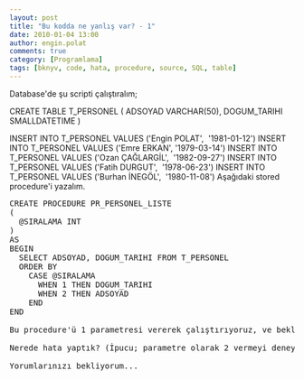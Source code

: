 ```yaml
---
layout: post
title: "Bu kodda ne yanlış var? - 1"
date: 2010-01-04 13:00
author: engin.polat
comments: true
category: [Programlama]
tags: [bknyv, code, hata, procedure, source, SQL, table]
---
```

Database'de şu scripti çalıştıralım;


CREATE TABLE T_PERSONEL
(
  ADSOYAD VARCHAR(50),
  DOGUM_TARIHI SMALLDATETIME
)

INSERT INTO T_PERSONEL VALUES ('Engin POLAT',  '1981-01-12')
INSERT INTO T_PERSONEL VALUES ('Emre ERKAN', '1979-03-14')
INSERT INTO T_PERSONEL VALUES ('Ozan ÇAĞLARGİL',  '1982-09-27')
INSERT INTO T_PERSONEL VALUES ('Fatih DURGUT',  '1978-06-23')
INSERT INTO T_PERSONEL VALUES ('Burhan İNEGÖL',  '1980-11-08')</pre>
Aşağıdaki stored procedure'i yazalım.
<pre class="brush:sql">CREATE PROCEDURE PR_PERSONEL_LISTE
(
  @SIRALAMA INT
)
AS
BEGIN
  SELECT ADSOYAD, DOGUM_TARIHI FROM T_PERSONEL
  ORDER BY
    CASE @SIRALAMA
      WHEN 1 THEN DOGUM_TARIHI
      WHEN 2 THEN ADSOYAD
    END
END

Bu procedure'ü 1 parametresi vererek çalıştırıyoruz, ve beklediğimiz sonucu alamıyoruz.

Nerede hata yaptık? (İpucu; parametre olarak 2 vermeyi deneyin)

Yorumlarınızı bekliyorum...

